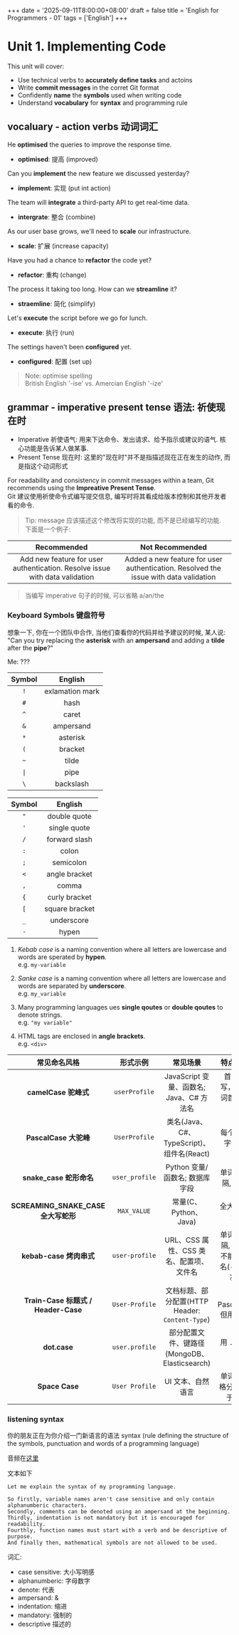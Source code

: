 +++
date = '2025-09-11T8:00:00+08:00'
draft = false
title = 'English for Programmers - 01'
tags = ['English']
+++

# Unit 1. Implementing Code
This unit will cover:  
- Use technical verbs to **accurately define tasks** and actoins
- Write **commit messages** in the corret Git format
- Confidently **name** the **symbols** used when writing code
- Understand **vocabulary** for **syntax** and programming rule

## vocaluary - action verbs 动词词汇
He **optimised** the queries to improve the response time.
- **optimised**: 提高 (improved)

Can you **implement** the new feature we discussed yesterday?
- **implement**: 实现 (put int action)

The team will **integrate** a third-party API to get real-time data.
- **intergrate**: 整合 (combine)

As our user base grows, we'll need to **scale** our infrastructure.
- **scale**: 扩展 (increase capacity)

Have you had a chance to **refactor** the code yet?
- **refactor**: 重构 (change)

The process it taking too long. How can we **streamline** it?
- **straemline**: 简化 (simplify)

Let's **execute** the script before we go for lunch.
- **execute**: 执行 (run)

The settings haven't been **configured** yet.
- **configured**: 配置 (set up)

> Note: optimise spelling  
> British English '-ise' vs. Amercian English '-ize'  

## grammar - imperative present tense 语法: 祈使现在时
- Imperative 祈使语气: 用来下达命令、发出请求、给予指示或建议的语气. 核心功能是告诉某人做某事.
- Present Tense 现在时: 这里的"现在时"并不是指描述现在正在发生的动作, 而是指这个动词形式

For readability and consistency in commit messages within a team, Git recommends using the **Impreative Present Tense**.  
Git 建议使用祈使命令式编写提交信息, 编写时将其看成给版本控制和其他开发者看的命令.

> Tip: message 应该描述这个修改将实现的功能, 而不是已经编写的功能.  
> 下面是一个例子:

| Recommended | Not Recommended |
| :-: | :-: |
| Add new feature for user authentication. Resolve issue with data validation | Added a new feature for user authentication. Resolved the issue with data validation |

> 当编写 imperative 句子的时候, 可以省略 a/an/the

### Keyboard Symbols 键盘符号
想象一下, 你在一个团队中合作, 当他们查看你的代码并给予建议的时候, 某人说:  
"Can you try replacing the **asterisk** with an **ampersand** and adding a **tilde** after the **pipe**?"

Me: ???

| Symbol | English |
| :-: | :-: |
| `!` | exlamation mark |
| `#` | hash |
| `^` | caret |
| `&` | ampersand |
| `*` | asterisk |
| `(` | bracket |
| `~` | tilde |
| `\|` | pipe |
| `\` | backslash |

| Symbol | English |
| :-: | :-: |
| `"` | double quote |
| `'` | single quote |
| `/` | forward slash |
| `:` | colon |
| `;` | semicolon |
| `<` | angle bracket |
| `,` | comma |
| `{` | curly bracket |
| `[` | square bracket |
| `_` | underscore |
| `-` | hypen |

1. *Kebab case* is a naming convention where all letters are lowercase and words are sperated by **hypen**.  
    e.g. `my-variable`   

2. *Sanke case* is a naming convention where all letters are lowercase and words are separated by **underscore**.  
    e.g. `my_variable`

3. Many programming languages ues **single qoutes** or **double qoutes** to denote strings.  
    e.g. `"my variable"`  

4. HTML tags are enclosed in **angle brackets**.  
    e.g. `<div>`  

| 常见命名风格 | 形式示例 | 常见场景 | 特点 / 备注 |
| :-: | :-: | :-: | :-: |
| **camelCase 驼峰式** | `userProfile` | JavaScript 变量、函数名; Java、C# 方法名 | 首字母小写，后续单词首字母大写 |
| **PascalCase 大驼峰** | `UserProfile` | 类名(Java、C#、TypeScript)、组件名(React) | 每个单词首字母大写 |
| **snake\_case 蛇形命名** | `user_profile` | Python 变量/函数名; 数据库字段 | 单词用 `_` 分隔, 全小写 |
| **SCREAMING\_SNAKE\_CASE 全大写蛇形** | `MAX_VALUE` | 常量(C、Python、Java) | 全大写 + 下划线 |
| **kebab-case 烤肉串式**  | `user-profile` | URL、CSS 属性、CSS 类名、配置项、文件名 | 单词用 `-` 分隔, 全小写. 不能当变量名(`-` 被视为减号) |
| **Train-Case 标题式 / Header-Case** | `User-Profile` | 文档标题、部分配置(HTTP Header: `Content-Type`) | 类似 PascalCase, 但用 `-` 分隔 |
| **dot.case** | `user.profile` | 部分配置文件、键路径(MongoDB、Elasticsearch) | 用 `.` 分隔单词 |
| **Space Case** | `User Profile` | UI 文本、自然语言 | 单词直接空格分隔(不用于代码)|


### listening syntax
你的朋友正在为你介绍一门新语言的语法 syntax (rule defining the structure of the symbols, punctuation and words of a programming language)

音频在[这里](https://drive.google.com/file/d/1nJ5_EXkGJpP-LA9sIi_9u_fKWGEbYMeM/view)

文本如下
```
Let me explain the syntax of my programming language.

So firstly, variable names aren't case sensitive and only contain alphanumberic characters.
Secondly, comments can be denoted using an ampersand at the beginning.
Thirdly, indentation is not mandatory but it is encouraged for readability.
Fourthly, function names must start with a verb and be descriptive of purpose.
And finally then, mathematical symbols are not allowed to be used.
```
词汇:  
- case sensitive: 大小写明感
- alphanumberic: 字母数字
- denote: 代表
- ampersand: &
- indentation: 缩进
- mandatory: 强制的
- descriptive 描述的
